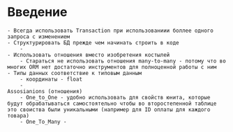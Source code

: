 # Введение
	- Всегда использовать Transaction при использованиии боллее одного запроса с изменением
	- Структурировать БД прежде чем начинать строить в коде
		- 
	- Использовать отношения вместо изобретения костылей
		- Стараться не использовать отношения many-to-many - потому что во многих ORM нет достаточно инструментов для полноценной работы с ним
	- Типы данных соответствие к типовым данным
		- координаты - float
		- 
	Assosianions (отношения)
		- One_to_One - удобно использовать для свойств юнита, которые будут обрабатываться самостоятельно чтобы во второстепенной таблице это своиства были уникальными (например для ID оплаты для каждого товара)
		- One_To_Many - 

